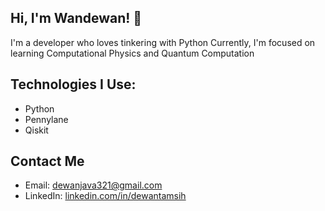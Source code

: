 ## Hi, I'm Wandewan! 👋

I'm a developer who loves tinkering with Python 
Currently, I'm focused on learning Computational Physics and Quantum Computation

## Technologies I Use:
- Python
- Pennylane
- Qiskit

## Contact Me
- Email: dewanjava321@gmail.com  
- LinkedIn: [linkedin.com/in/dewantamsih](https://www.linkedin.com/in/dewantamsih)

